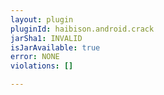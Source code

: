 ```yaml
---
layout: plugin
pluginId: haibison.android.crack
jarSha1: INVALID
isJarAvailable: true
error: NONE
violations: []

---
```


